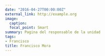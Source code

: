 ```yaml
---
date: "2016-04-27T00:00:00Z"
external_link: http://example.org
image:
  caption: 
  focal_point: Smart
summary: Pagina del responsable de la unidad
tags:
- Francisco
title: Francisco Mora
---
```

